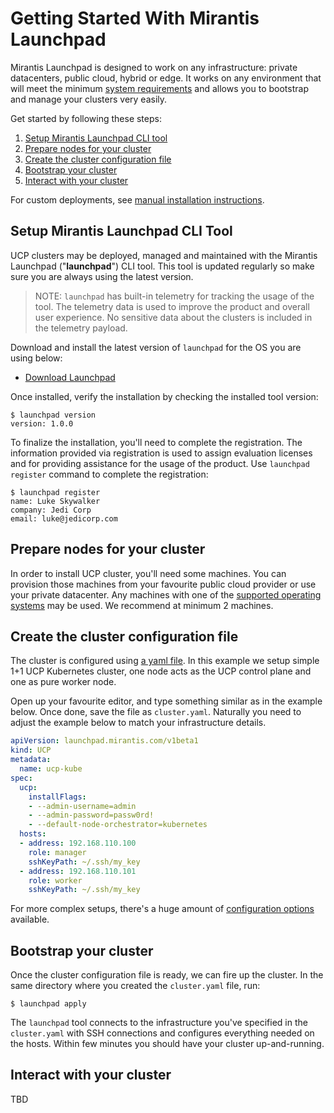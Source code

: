 # Getting Started With Mirantis Launchpad

Mirantis Launchpad is designed to work on any infrastructure: private datacenters, public cloud, hybrid or edge. It works on any environment that will meet the minimum [system requirements](system-requirements.md) and allows you to bootstrap and manage your clusters very easily.

Get started by following these steps:

1. [Setup Mirantis Launchpad CLI tool](#setup-mirantis-launchpad-cli-tool)
2. [Prepare nodes for your cluster](#prepare-nodes-for-your-cluster)
3. [Create the cluster configuration file](#create-the-cluster-configuration-file)
4. [Bootstrap your cluster](#bootstrap-your-cluster)
5. [Interact with your cluster](#interact-with-your-cluster)

For custom deployments, see [manual installation instructions]().

## Setup Mirantis Launchpad CLI Tool

UCP clusters may be deployed, managed and maintained with the Mirantis Launchpad ("**launchpad**") CLI tool. This tool is updated regularly so make sure you are always using the latest version.

> NOTE: `launchpad` has built-in telemetry for tracking the usage of the tool. The telemetry data is used to improve the product and overall user experience. No sensitive data about the clusters is included in the telemetry payload.

Download and install the latest version of `launchpad` for the OS you are using below:

* [Download Launchpad](https://github.com/Mirantis/launchpad/releases/latest)

Once installed, verify the installation by checking the installed tool version:

```
$ launchpad version
version: 1.0.0
```

To finalize the installation, you'll need to complete the registration. The information provided via registration is used to assign evaluation licenses and for providing assistance for the usage of the product. Use `launchpad register` command to complete the registration:

```
$ launchpad register
name: Luke Skywalker
company: Jedi Corp
email: luke@jedicorp.com
```

## Prepare nodes for your cluster

In order to install UCP cluster, you'll need some machines. You can provision those machines from your favourite public cloud provider or use your private datacenter. Any machines with one of the [supported operating systems](system-requirements.md#supported-host-operating-systems-for-ucp-clusters) may be used. We recommend at minimum 2 machines.

## Create the cluster configuration file

The cluster is configured using [a yaml file](configuration-file.md). In this example we setup simple 1+1 UCP Kubernetes cluster, one node acts as the UCP control plane and one as pure worker node.

Open up your favourite editor, and type something similar as in the example below. Once done, save the file as `cluster.yaml`. Naturally you need to adjust the example below to match your infrastructure details.

```yaml
apiVersion: launchpad.mirantis.com/v1beta1
kind: UCP
metadata:
  name: ucp-kube
spec:
  ucp:
    installFlags:
    - --admin-username=admin
    - --admin-password=passw0rd!
    - --default-node-orchestrator=kubernetes
  hosts:
  - address: 192.168.110.100
    role: manager
    sshKeyPath: ~/.ssh/my_key
  - address: 192.168.110.101
    role: worker
    sshKeyPath: ~/.ssh/my_key
```

For more complex setups, there's a huge amount of [configuration options](configuration-file.md) available.

## Bootstrap your cluster

Once the cluster configuration file is ready, we can fire up the cluster. In the same directory where you created the `cluster.yaml` file, run:

```
$ launchpad apply
```

The `launchpad` tool connects to the infrastructure you've specified in the `cluster.yaml` with SSH connections and configures everything needed on the hosts. Within few minutes you should have your cluster up-and-running.

## Interact with your cluster

TBD
